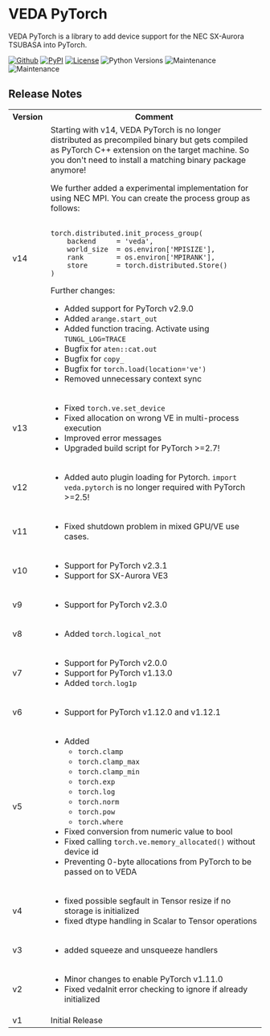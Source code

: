 # VEDA PyTorch

VEDA PyTorch is a library to add device support for the NEC SX-Aurora TSUBASA
into PyTorch.

[![Github](https://img.shields.io/github/v/tag/sx-aurora/veda-pytorch?display_name=tag&sort=semver)](https://github.com/sx-aurora/veda)
[![PyPI](https://img.shields.io/pypi/v/veda-pytorch)](https://pypi.org/project/veda-pytorch)
[![License](https://img.shields.io/pypi/l/veda-pytorch)](https://pypi.org/project/veda-pytorch)
![Python Versions](https://img.shields.io/pypi/pyversions/veda-pytorch)
![Maintenance](https://img.shields.io/badge/Maintained%3F-yes-green.svg)
![Maintenance](https://img.shields.io/pypi/dm/veda-pytorch)

## Release Notes
<table>
<tr><th>Version</th><th>Comment</th></tr>

<tr><td>v14</td><td>
Starting with v14, VEDA PyTorch is no longer distributed as precompiled binary
but gets compiled as PyTorch C++ extension on the target machine. So you don't
need to install a matching binary package anymore!

We further added a experimental implementation for using NEC MPI. You can create
the process group as follows:

<code>
torch.distributed.init_process_group(
    backend		= 'veda',
    world_size	= os.environ['MPISIZE'],
    rank		= os.environ['MPIRANK'],
	store		= torch.distributed.Store()
)
</code>

Further changes:
<ul>
	<li>Added support for PyTorch v2.9.0</li>
	<li>Added <code>arange.start_out</code></li>
	<li>Added function tracing. Activate using <code>TUNGL_LOG=TRACE</code></li>
	<li>Bugfix for <code>aten::cat.out</code></li>
	<li>Bugfix for <code>copy_</code></li>
	<li>Bugfix for <code>torch.load(location='ve')</code></li>
	<li>Removed unnecessary context sync</li>
</ul>
</td></tr>

<tr><td>v13</td><td>
<ul>
	<li>Fixed <code>torch.ve.set_device</code></li>
	<li>Fixed allocation on wrong VE in multi-process execution</li>
	<li>Improved error messages</li>
	<li>Upgraded build script for PyTorch >=2.7!</li>
</ul>
</td></tr>

<tr><td>v12</td><td>
<ul>
	<li>Added auto plugin loading for Pytorch. <code>import veda.pytorch</code> is no longer required with PyTorch >=2.5!</li>
</ul>
</td></tr>

<tr><td>v11</td><td>
<ul>
	<li>Fixed shutdown problem in mixed GPU/VE use cases.</li>
</ul>
</td></tr>

<tr><td>v10</td><td>
<ul>
	<li>Support for PyTorch v2.3.1</li>
	<li>Support for SX-Aurora VE3</li>
</ul>
</td></tr>

<tr><td>v9</td><td>
<ul>
	<li>Support for PyTorch v2.3.0</li>
</ul>
</td></tr>

<tr><td>v8</td><td>
<ul>
	<li>Added <code>torch.logical_not</code></li>
</ul>
</td></tr>

<tr><td>v7</td><td>
<ul>
	<li>Support for PyTorch v2.0.0</li>
	<li>Support for PyTorch v1.13.0</li>
	<li>Added <code>torch.log1p</code></li>
</ul>
</td></tr>

<tr><td>v6</td><td>
<ul>
	<li>Support for PyTorch v1.12.0 and v1.12.1</li>
</ul>
</td></tr>

<tr><td>v5</td><td>
<ul>
	<li>Added <ul>
		<li><code>torch.clamp</code></li>
		<li><code>torch.clamp_max</code></li>
		<li><code>torch.clamp_min</code></li>
		<li><code>torch.exp</code></li>
		<li><code>torch.log</code></li>
		<li><code>torch.norm</code></li>
		<li><code>torch.pow</code></li>
		<li><code>torch.where</code></li>
	</ul></li>
	<li>Fixed conversion from numeric value to bool</li>
	<li>Fixed calling <code>torch.ve.memory_allocated()</code> without device id</li>
	<li>Preventing 0-byte allocations from PyTorch to be passed on to VEDA</li>
</ul>
</td></tr>

<tr><td>v4</td><td>
<ul>
	<li>fixed possible segfault in Tensor resize if no storage is initialized</li>
	<li>fixed dtype handling in Scalar to Tensor operations</li>
</ul>
</td></tr>

<tr><td>v3</td><td>
<ul>
	<li>added squeeze and unsqueeze handlers</li>
</ul>
</td></tr>

<tr><td>v2</td><td>
<ul>
	<li>Minor changes to enable PyTorch v1.11.0</li>
	<li>Fixed vedaInit error checking to ignore if already initialized</li>
</ul>
</td></tr>

<tr><td>v1</td><td>
Initial Release
</td></tr>

</table>
